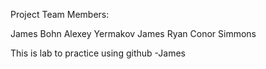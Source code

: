 Project Team Members:

James Bohn
Alexey Yermakov
James Ryan
Conor Simmons

This is lab to practice using github -James